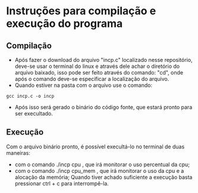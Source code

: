 # Instruções para compilação e execução do programa

## Compilação
 * Após fazer o download do arquivo "incp.c" localizado nesse repositório, deve-se usar o terminal do linux e através dele achar o diretório do arquivo baixado, isso pode ser feito através do comando: "cd", onde após o comando deve-se especificar a localização do arquivo. 
 * Quando estiver na pasta com o arquivo use o comando:
 ```
 gcc incp.c -o incp
 ```
 * Após isso será gerado o binário do código fonte, que estará pronto para ser execultado.


## Execução
 Com o arquivo binário pronto, é possível execultá-lo no terminal de duas maneiras:
 - com o comando ./incp cpu , que irá monitorar o uso percentual da cpu;
 - com o comando ./incp cpu_mem , que irá monitorar o uso da cpu e a alocação da memória;
 Quando tiver achado suficiente a execução basta pressionar ctrl + c para interrompê-la.
